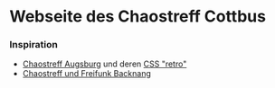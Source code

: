 Webseite des Chaostreff Cottbus
===============================

### Inspiration

- [Chaostreff Augsburg](https://c3a.de) und deren [CSS "retro"](https://github.com/markdowncss/retro/blob/master/css/retro.css)
- [Chaostreff und Freifunk Backnang](https://digitales-backnang.de)

